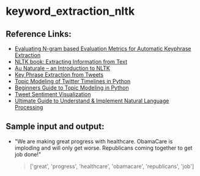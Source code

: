 # keyword_extraction_nltk

## Reference Links:
- [ Evaluating N-gram based Evaluation Metrics for Automatic Keyphrase Extraction ](http://www.aclweb.org/anthology/C10-1065)
- [ NLTK book: Extracting Information from Text ](http://www.nltk.org/book/ch07.html)
- [ Au Naturale – an Introduction to NLTK ](http://alexbowe.com/au-naturale/)
- [ Key Phrase Extraction from Tweets ](https://datascienceplus.com/key-phrase-extraction-from-tweets/)
- [ Topic Modeling of Twitter Timelines in Python ](https://medium.com/@alexisperrier/topic-modeling-of-twitter-timelines-in-python-bb91fa90d98d)
- [ Beginners Guide to Topic Modeling in Python ](https://www.analyticsvidhya.com/blog/2016/08/beginners-guide-to-topic-modeling-in-python/)
- [ Tweet Sentiment Visualization ](https://www.csc2.ncsu.edu/faculty/healey/tweet_viz/tweet_app/)
- [ Ultimate Guide to Understand & Implement Natural Language Processing ](https://www.analyticsvidhya.com/blog/2017/01/ultimate-guide-to-understand-implement-natural-language-processing-codes-in-python/)


## Sample input and output:

- "We are making great progress with healthcare. ObamaCare is imploding and will only get worse. Republicans coming together to get job done!"
  > ['great', 'progress', 'healthcare', 'obamacare', 'republicans', 'job']